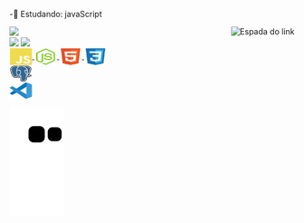 -📘 Estudando: javaScript 

<div>
  <img align="right" height="250em" alt = "Espada do link" src="https://i.pinimg.com/originals/3e/20/2a/3e202af0f61d27eea2ff19c3774b944d.gif"
    <div>    
<div>
  <a href="https://github.com/rafaelmasselli">
  <img height="170em" src="https://github-readme-stats.vercel.app/api/top-langs/?username=rafaelmasselli&layout=compact&langs_count=7&theme=synthwave"/>
    </div>
<div>
    <a href="https://instagram.com/massellirafael" target="_blank"><img src="https://img.shields.io/badge/-Instagram-%23E4405F?style=for-the-badge&logo=instagram&logoColor=white" target="_blank"></a>
 <a href="https://www.linkedin.com/in/rafael-masselli-740921214/" target="_blank"><img src= "https://img.shields.io/badge/LinkedIn-0077B5?style=for-the-badge&logo=linkedin&logoColor=white"> 
     
<div>
    <img align="center" alt="Js" height="30" width="40" src="https://raw.githubusercontent.com/devicons/devicon/master/icons/javascript/javascript-plain.svg">
  <img align="center" alt="node" height="30" width="40" src="https://raw.githubusercontent.com/devicons/devicon/master/icons/nodejs/nodejs-original.svg">
    <img align="center" alt="HTML" height="30" width="40" src="https://raw.githubusercontent.com/devicons/devicon/master/icons/html5/html5-original.svg">
    <img align="center" alt="CSS" height="30" width="40" src="https://raw.githubusercontent.com/devicons/devicon/master/icons/css3/css3-original.svg">
 <div>
   <img align="center" alt="postgre" height="30" width="40" src="https://raw.githubusercontent.com/devicons/devicon/master/icons/postgresql/postgresql-original.svg">
 <div>
   <img align="center" alt="code" height="30" width="40" src="https://raw.githubusercontent.com/devicons/devicon/master/icons/vscode/vscode-original.svg">

 ![Snake animation](https://github.com/rafaelmasselli/rafaelmasselli/blob/output/github-contribution-grid-snake.svg)
                                                  
 <div>

